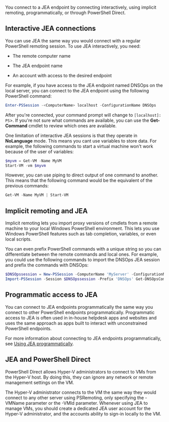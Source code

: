 You connect to a JEA endpoint by connecting interactively, using implicit remoting, programmatically, or through PowerShell Direct.

## Interactive JEA connections

You can use JEA the same way you would connect with a regular PowerShell remoting session. To use JEA interactively, you need:

- The remote computer name

- The JEA endpoint name

- An account with access to the desired endpoint

For example, if you have access to the JEA endpoint named DNSOps on the local server, you can connect to the JEA endpoint using the following PowerShell command:

```powershell
Enter-PSSession -<ComputerName> localhost -ConfigurationName DNSOps

```

After you're connected, your command prompt will change to `[localhost]: PS`>. If you're not sure what commands are available, you can use the **Get-Command** cmdlet to review which ones are available.

One limitation of interactive JEA sessions is that they operate in **NoLanguage** mode. This means you cant use variables to store data. For example, the following commands to start a virtual machine won't work because of the user of variables:

```powershell
$myvm = Get-VM -Name MyVM
Start-VM -vm $myvm

```

However, you can use piping to direct output of one command to another. This means that the following command would be the equivalent of the previous commands:

```powershell
Get-VM -Name MyVM | Start-VM

```

## Implicit remoting and JEA

Implicit remoting lets you import proxy versions of cmdlets from a remote machine to your local Windows PowerShell environment. This lets you use Windows PowerShell features such as tab completion, variables, or even local scripts.

You can even prefix PowerShell commands with a unique string so you can differentiate between the remote commands and local ones. For example, you could use the following commands to import the DNSOps JEA session and prefix the commands with DNSOps:

```powershell
$DNSOpssession = New-PSSession -ComputerName 'MyServer' -ConfigurationName 'DNSOps'
Import-PSSession -Session $DNSOpssession -Prefix 'DNSOps' Get-DNSOpsCommand

```

## Programmatic access to JEA

You can connect to JEA endpoints programmatically the same way you connect to other PowerShell endpoints programmatically. Programmatic access to JEA is often used in in-house helpdesk apps and websites and uses the same approach as apps built to interact with unconstrained PowerShell endpoints.

For more information about connecting to JEA endpoints programmatically, see [Using JEA programmatically](/powershell/scripting/learn/remoting/jea/using-jea#using-jea-programmatically).

## JEA and PowerShell Direct

PowerShell Direct allows Hyper-V administrators to connect to VMs from the Hyper-V host. By doing this, they can ignore any network or remote management settings on the VM.

The Hyper-V administrator connects to the VM the same way they would connect to any other server using PSRemoting, only specifying the -VMName parameter or the -VMId parameter. Whenever using JEA to manage VMs, you should create a dedicated JEA user account for the Hyper-V administrator, and the accounts ability to sign-in locally to the VM.